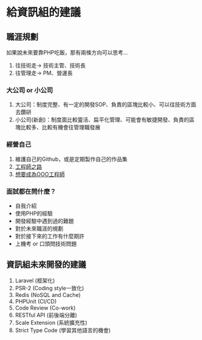 # 給資訊組的建議

## 職涯規劃
如果說未來要靠PHP吃飯，那有兩條方向可以思考...

1. 往技術走→ 技術主管、技術長
2. 往管理走→ PM、營運長

### 大公司 or 小公司

1. 大公司：制度完整、有一定的開發SOP、負責的區塊比較小、可以往技術方面去鑽研
2. 小公司(新創)：制度面比較靈活、扁平化管理、可能會有敏捷開發、負責的區塊比較多、比較有機會往管理職發展

### 經營自己

1. 維護自己的Github，或是定期製作自己的作品集
2. [工程師之路](https://github.com/goodjack/developer-roadmap-chinese)
3. [想要成為OOO工程師](https://embed.coggle.it/diagram/W6hVhQWWyd68783i/t/%E6%83%B3%E8%A6%81%E6%88%90%E7%82%BA%E5%89%8D%E7%AB%AF%E5%B7%A5%E7%A8%8B%E5%B8%AB/60358a9736d2f3eb40119912a090c2068434bbabf1ca27849581facf5add2636)

### 面試都在問什麼？

* 自我介紹
* 使用PHP的經驗
* 開發經驗中遇到過的難題
* 對於未來職涯的規劃
* 對於接下來的工作有什麼期許
* 上機考 or 口頭問技術問題

## 資訊組未來開發的建議

1. Laravel (框架化)
2. PSR-2 (Coding style一致化)
3. Redis (NoSQL and Cache)
4. PHPUnit (CI/CD)
5. Code Review (Co-work)
6. RESTful API (前後端分離)
7. Scale Extension (系統擴充性)
8. Strict Type Code (學習其他語言的機會)
